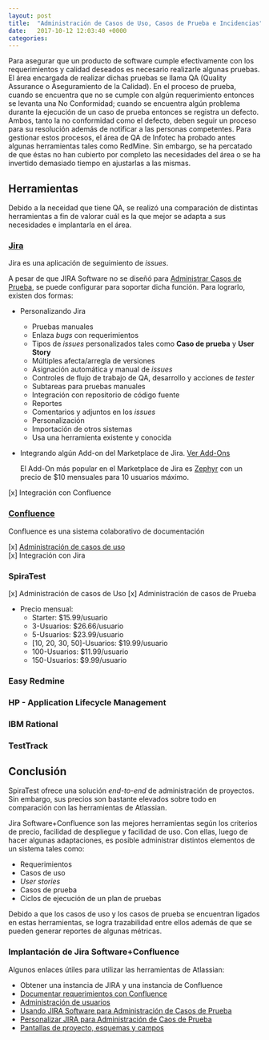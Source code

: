 ```yaml
---
layout: post
title:  "Administración de Casos de Uso, Casos de Prueba e Incidencias"
date:   2017-10-12 12:03:40 +0000
categories:
---
```


Para asegurar que un producto de software cumple efectivamente con los requerimientos y calidad deseados es necesario realizarle algunas pruebas. El área encargada de realizar dichas pruebas se llama QA (Quality Assurance o Aseguramiento de la Calidad). En el proceso de prueba, cuando se encuentra que no se cumple con algún requerimiento entonces se levanta una No Conformidad; cuando se encuentra algún problema durante la ejecución de un caso de prueba entonces se registra un defecto. Ambos, tanto la no conformidad como el defecto, deben seguir un proceso para su resolución además de notificar a las personas competentes.
Para gestionar estos procesos, el área de QA de Infotec ha probado antes algunas herramientas tales como RedMine. Sin embargo, se ha percatado de que éstas no han cubierto por completo las necesidades del área o se ha invertido demasiado tiempo en ajustarlas a las mismas.

## Herramientas

Debido a la neceidad que tiene QA, se realizó una comparación de distintas herramientas a fin de valorar cuál es la que mejor se adapta a sus necesidades e implantarla en el área.

### [Jira](https://es.atlassian.com/software/jira)
Jira es una aplicación de seguimiento de *issues*.

A pesar de que JIRA Software no se diseñó para [Administrar Casos de Prueba](https://confluence.atlassian.com/jirakb/using-jira-software-for-test-case-management-136872198.html), se puede configurar para soportar dicha función. Para lograrlo, existen dos formas:
  - Personalizando Jira
    * Pruebas manuales
    * Enlaza *bugs* con requerimientos
    * Tipos de *issues* personalizados tales como **Caso de prueba** y **User Story**
    * Múltiples afecta/arregla de versiones
    * Asignación automática y manual de *issues*
    * Controles de flujo de trabajo de QA, desarrollo y acciones de *tester*
    * Subtareas para pruebas manuales
    * Integración con repositorio de código fuente
    * Reportes
    * Comentarios y adjuntos en los *issues*
    * Personalización
    * Importación de otros sistemas
    * Usa una herramienta existente y conocida

  - Integrando algún Add-on del Marketplace de Jira. [Ver Add-Ons](https://marketplace.atlassian.com/categories/test-management)

      El Add-On más popular en el Marketplace de Jira es [Zephyr](https://marketplace.atlassian.com/plugins/com.thed.zephyr.je/cloud/overview) con un precio de $10 mensuales para 10 usuarios máximo.  

[x] Integración con Confluence

### [Confluence](https://support.atlassian.com/confluence-cloud/)
Confluence es una sistema colaborativo de documentación

[x] [Administración de casos de uso](https://confluence.atlassian.com/doc/blog/2015/08/how-to-document-product-requirements-in-confluence)  
[x] Integración con Jira  

### SpiraTest
[x] Administración de casos de Uso
[x] Administración de casos de Prueba

- Precio mensual:
  - Starter: $15.99/usuario
  - 3-Usuarios: $26.66/usuario
  - 5-Usuarios:  $23.99/usuario
  - [10, 20, 30, 50]-Usuarios: $19.99/usuario
  - 100-Usuarios: $11.99/usuario
  - 150-Usuarios: $9.99/usuario

### Easy Redmine

### HP - Application Lifecycle Management

### IBM Rational

### TestTrack

## Conclusión
SpiraTest ofrece una solución *end-to-end* de administración de proyectos. Sin embargo, sus precios son bastante elevados sobre todo en comparación con las herramientas de Atlassian.

Jira Software+Confluence son las mejores herramientas según los criterios de precio, facilidad de despliegue y facilidad de uso. Con ellas, luego de hacer algunas adaptaciones, es posible administrar distintos elementos de un sistema tales como:
  - Requerimientos
  - Casos de uso
  - *User stories*
  - Casos de prueba
  - Ciclos de ejecución de un plan de pruebas

Debido a que los casos de uso y los casos de prueba se encuentran ligados en estas herramientas, se logra trazabilidad entre ellos además de que se pueden generar reportes de algunas métricas.

### Implantación de Jira Software+Confluence
Algunos enlaces útiles para utilizar las herramientas de Atlassian:
  - Obtener una instancia de JIRA y una instancia de Confluence
  - [Documentar requerimientos con Confluence](https://confluence.atlassian.com/doc/blog/2015/08/how-to-document-product-requirements-in-confluence)
  - [Administración de usuarios](https://confluence.atlassian.com/adminjiraserver073/user-management-861253163.html)
  - [Usando JIRA Software para Administración de Casos de Prueba](https://confluence.atlassian.com/jirakb/using-jira-software-for-test-case-management-136872198.html)
  - [Personalizar JIRA para Administración de Caos de Prueba](https://confluence.atlassian.com/jirakb/customise-jira-for-test-case-management-191004869.html)
  - [Pantallas de proyecto, esquemas y campos](https://confluence.atlassian.com/adminjiraserver071/project-screens-schemes-and-fields-802592517.html)

